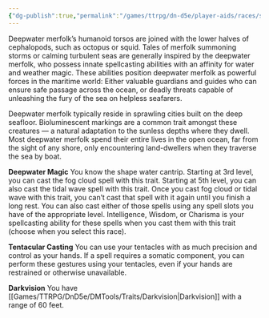 ```yaml
---
{"dg-publish":true,"permalink":"/games/ttrpg/dn-d5e/player-aids/races/sub-races/merfolk-subrace-deepwater/","tags":["TTRPG/DND/5e","Races","Sub-Races"],"noteIcon":""}
---
```



Deepwater merfolk’s humanoid torsos are joined with the lower halves of cephalopods, such as
octopus or squid. Tales of merfolk summoning storms or calming turbulent seas are generally
inspired by the deepwater merfolk, who possess innate spellcasting abilities with an affinity for
water and weather magic. These abilities position deepwater merfolk as powerful forces in the
maritime world: Either valuable guardians and guides who can ensure safe passage across the
ocean, or deadly threats capable of unleashing the fury of the sea on helpless seafarers.

Deepwater merfolk typically reside in sprawling cities built on the deep seafloor. Bioluminescent
markings are a common trait amongst these creatures — a natural adaptation to the sunless
depths where they dwell. Most deepwater merfolk spend their entire lives in the open ocean, far from the sight of any shore, only encountering land-dwellers when they traverse the sea by
boat.

**Deepwater Magic**
You know the shape water cantrip.
Starting at 3rd level, you can cast the fog cloud spell with this trait. Starting at 5th level,
you can also cast the tidal wave spell with this trait. Once you cast fog cloud or tidal
wave with this trait, you can’t cast that spell with it again until you finish a long rest. You
can also cast either of those spells using any spell slots you have of the appropriate
level.
Intelligence, Wisdom, or Charisma is your spellcasting ability for these spells when you
cast them with this trait (choose when you select this race).

**Tentacular Casting**
You can use your tentacles with as much precision and control as your hands. If a spell
requires a somatic component, you can perform these gestures using your tentacles,
even if your hands are restrained or otherwise unavailable.

**Darkvision**
You have [[Games/TTRPG/DnD5e/DMTools/Traits/Darkvision\|Darkvision]] with a range of 60 feet.